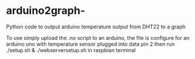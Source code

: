 # arduino2graph-
Python code to output arduino temperature output from DHT22 to a graph

To use simply upload the .no script to an arduino, the file is configure for an arduino uno with temperature sensor plugged into data pin 2
then run ./setup.sh & ./webserversetup.sh in raspbian terminal

